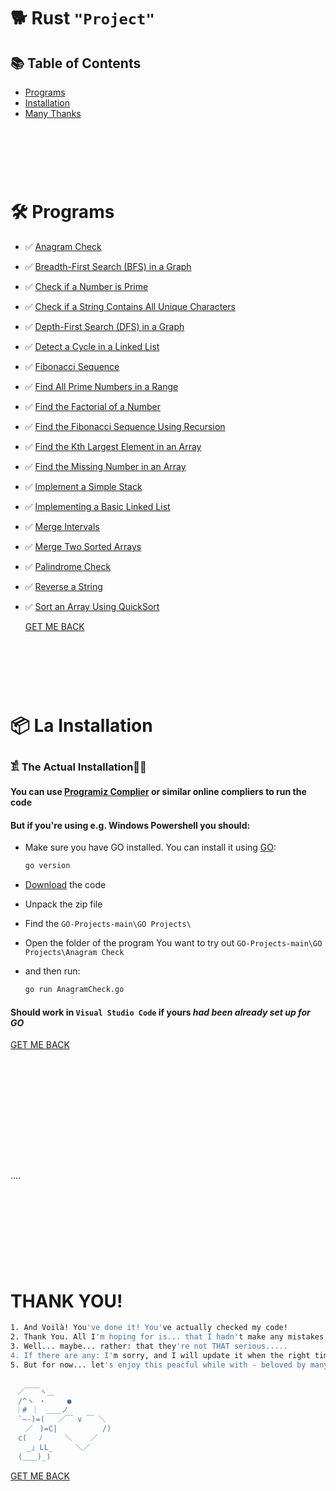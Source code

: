 # 🐕 Rust `"Project"`

## 📚 Table of Contents
- [Programs](#-programs)
- [Installation](#-la-installation)
- [Many Thanks](#thank-you)
<br><br>
# 
<br><br>
# 🛠 Programs
- ✅ [Anagram Check](https://github.com/JakubStachh/GO-Projects/tree/main/GO%20Projects/Anagram%20Check)
- ✅ [Breadth-First Search (BFS) in a Graph](https://github.com/JakubStachh/GO-Projects/tree/main/GO%20Projects/Breadth-First%20Search%20(BFS)%20in%20a%20Graph)
- ✅ [Check if a Number is Prime](https://github.com/JakubStachh/GO-Projects/tree/main/GO%20Projects/Check%20if%20a%20Number%20is%20Prime)
- ✅ [Check if a String Contains All Unique Characters](https://github.com/JakubStachh/GO-Projects/tree/main/GO%20Projects/Check%20if%20a%20String%20Contains%20All%20Unique%20Characters)
- ✅ [Depth-First Search (DFS) in a Graph](https://github.com/JakubStachh/GO-Projects/tree/main/GO%20Projects/Depth-First%20Search%20(DFS)%20in%20a%20Graph)
- ✅ [Detect a Cycle in a Linked List](https://github.com/JakubStachh/GO-Projects/tree/main/GO%20Projects/Detect%20a%20Cycle%20in%20a%20Linked%20List)
- ✅ [Fibonacci Sequence](https://github.com/JakubStachh/GO-Projects/tree/main/GO%20Projects/Fibonacci%20Sequence)
- ✅ [Find All Prime Numbers in a Range](https://github.com/JakubStachh/GO-Projects/tree/main/GO%20Projects/Find%20All%20Prime%20Numbers%20in%20a%20Range)
- ✅ [Find the Factorial of a Number](https://github.com/JakubStachh/GO-Projects/tree/main/GO%20Projects/Find%20the%20Factorial%20of%20a%20Number)
- ✅ [Find the Fibonacci Sequence Using Recursion](https://github.com/JakubStachh/GO-Projects/tree/main/GO%20Projects/Find%20the%20Fibonacci%20Sequence%20Using%20Recursion)
- ✅ [Find the Kth Largest Element in an Array](https://github.com/JakubStachh/GO-Projects/tree/main/GO%20Projects/Find%20the%20Kth%20Largest%20Element%20in%20an%20Array)
- ✅ [Find the Missing Number in an Array](https://github.com/JakubStachh/GO-Projects/tree/main/GO%20Projects/Find%20the%20Missing%20Number%20in%20an%20Array)
- ✅ [Implement a Simple Stack](https://github.com/JakubStachh/GO-Projects/tree/main/GO%20Projects/Implement%20a%20Simple%20Stack)
- ✅ [Implementing a Basic Linked List](https://github.com/JakubStachh/GO-Projects/tree/main/GO%20Projects/Implementing%20a%20Basic%20Linked%20List)
- ✅ [Merge Intervals](https://github.com/JakubStachh/GO-Projects/tree/main/GO%20Projects/Merge%20Intervals)
- ✅ [Merge Two Sorted Arrays](https://github.com/JakubStachh/GO-Projects/tree/main/GO%20Projects/Merge%20Two%20Sorted%20Arrays)
- ✅ [Palindrome Check](https://github.com/JakubStachh/GO-Projects/tree/main/GO%20Projects/Palindrome%20Check)
- ✅ [Reverse a String](https://github.com/JakubStachh/GO-Projects/tree/main/GO%20Projects/Reverse%20a%20String)
- ✅ [Sort an Array Using QuickSort](https://github.com/JakubStachh/GO-Projects/tree/main/GO%20Projects/Sort%20an%20Array%20Using%20QuickSort)

  [GET ME BACK](#-table-of-contents)
<br><br>
#
  <br><br>

  
# 📦 La Installation

### 𓀃 The Actual Installation🤌🤌

#### You can use [Programiz Complier](https://www.programiz.com/golang/online-compiler/) or similar online compliers to run the code

#### But if you're using e.g. Windows Powershell you should:

- Make sure you have GO installed. You can install it using [GO](https://go.dev/doc/install):

  ```sh
  go version
  ```
  
- [Download](https://github.com/JakubStachh/GO-Projects/archive/refs/heads/main.zip) the code
- Unpack the zip file
- Find the `GO-Projects-main\GO Projects\`
- Open the folder of the program You want to try out `GO-Projects-main\GO Projects\Anagram Check`
- and then run:
  
  ```sh
  go run AnagramCheck.go
  ```
#### Should work in `Visual Studio Code` if yours *had been already set up for GO*
  
  [GET ME BACK](#-table-of-contents)
  #
  <br><br>
  <br><br>
  <br><br>
  <br><br>
  <br>....<br>
  <br><br>
  <br><br>
  <br><br>
  <br><br>
  
# THANK YOU!
```sh
1. And Voilà! You've done it! You've actually checked my code! 
2. Thank You. All I'm hoping for is... that I hadn't make any mistakes.
3. Well... maybe... rather: that they're not THAT serious.....
4. If there are any: I'm sorry, and I will update it when the right time comes.... 
5. But for now... let's enjoy this peacful while with - beloved by many - EL SNOOPY!!!


ㅤ／￣￣ヽ＿
　/^ヽ ・   　●
 ｜# ｜　＿＿ノ
　`―-)=(   ／￣ ∨ ￣ ＼
　　／ㅤ)=C|          /)
　c(　 ﾉ     ＼    ／
　  _｣ LL_     ＼／
　(＿＿)_)
```
[GET ME BACK](#-table-of-contents)
